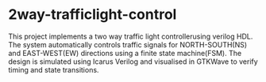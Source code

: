 # 2way-trafficlight-control
This project implements a two way traffic light controllerusing verilog HDL. The system automatically controls traffic signals for NORTH-SOUTH(NS) and EAST-WEST(EW) directions using a finite state machine(FSM). The design is simulated using Icarus Verilog and visualised in GTKWave to verify timing and state transitions.
